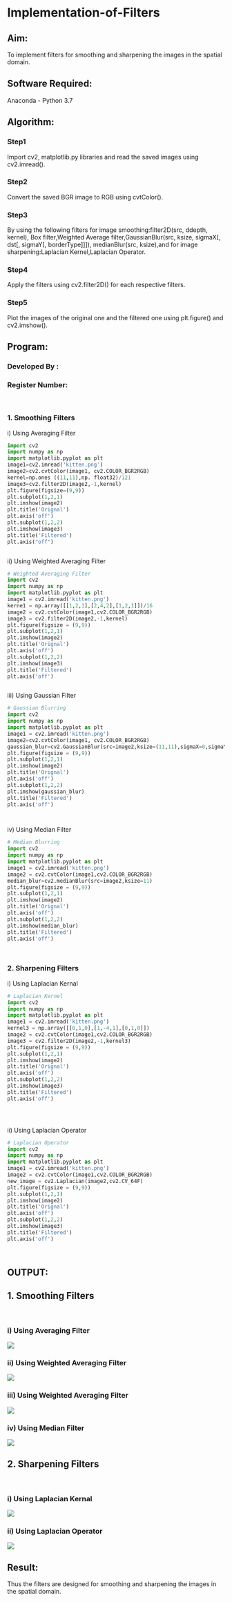 # Implementation-of-Filters
## Aim:
To implement filters for smoothing and sharpening the images in the spatial domain.

## Software Required:
Anaconda - Python 3.7

## Algorithm:
### Step1
Import cv2, matplotlib.py libraries and read the saved images using cv2.imread().

### Step2
Convert the saved BGR image to RGB using cvtColor().

### Step3
By using the following filters for image smoothing:filter2D(src, ddepth, kernel), Box filter,Weighted Average filter,GaussianBlur(src, ksize, sigmaX[, dst[, sigmaY[, borderType]]]), medianBlur(src, ksize),and for image sharpening:Laplacian Kernel,Laplacian Operator.

### Step4
Apply the filters using cv2.filter2D() for each respective filters.

### Step5
Plot the images of the original one and the filtered one using plt.figure() and cv2.imshow().

## Program:
### Developed By   :
### Register Number:
</br>

### 1. Smoothing Filters

i) Using Averaging Filter
```Python
import cv2
import numpy as np
import matplotlib.pyplot as plt
image1=cv2.imread('kitten.png') 
image2=cv2.cvtColor(image1, cv2.COLOR_BGR2RGB)
kernel=np.ones ((11,11),np. float32)/121 
image3=cv2.filter2D(image2,-1,kernel)
plt.figure(figsize=(9,9))
plt.subplot(1,2,1) 
plt.imshow(image2)
plt.title('Orignal')
plt.axis('off')
plt.subplot(1,2,2)
plt.imshow(image3)
plt.title('Filtered')
plt.axis("off")



```
ii) Using Weighted Averaging Filter
```Python
# Weighted Averaging Filter
import cv2 
import numpy as np
import matplotlib.pyplot as plt
image1 = cv2.imread('kitten.png')
kerne1 = np.array([[1,2,1],[2,4,2],[1,2,1]])/16
image2 = cv2.cvtColor(image1,cv2.COLOR_BGR2RGB)
image3 = cv2.filter2D(image2,-1,kernel)
plt.figure(figsize = (9,9))
plt.subplot(1,2,1)
plt.imshow(image2)
plt.title('Orignal')
plt.axis('off') 
plt.subplot(1,2,2)
plt.imshow(image3) 
plt.title('Filtered')
plt.axis('off')



```
iii) Using Gaussian Filter
```Python
# Gaussian Blurring
import cv2 
import numpy as np
import matplotlib.pyplot as plt
image1 = cv2.imread('kitten.png')
image2=cv2.cvtColor(image1, cv2.COLOR_BGR2RGB)
gaussian_blur=cv2.GaussianBlur(src=image2,ksize=(11,11),sigmaX=0,sigmaY=0)
plt.figure(figsize = (9,9))
plt.subplot(1,2,1)
plt.imshow(image2)
plt.title('Orignal')
plt.axis('off') 
plt.subplot(1,2,2)
plt.imshow(gaussian_blur) 
plt.title('Filtered')
plt.axis('off')




```

iv) Using Median Filter
```Python
# Median Blurring
import cv2 
import numpy as np
import matplotlib.pyplot as plt
image1 = cv2.imread('kitten.png')
image2 = cv2.cvtColor(image1,cv2.COLOR_BGR2RGB)
median_blur=cv2.medianBlur(src=image2,ksize=11)
plt.figure(figsize = (9,9))
plt.subplot(1,2,1)
plt.imshow(image2)
plt.title('Orignal')
plt.axis('off') 
plt.subplot(1,2,2)
plt.imshow(median_blur) 
plt.title('Filtered')
plt.axis('off')




```

### 2. Sharpening Filters
i) Using Laplacian Kernal
```Python
# Laplacian Kernel
import cv2 
import numpy as np
import matplotlib.pyplot as plt
image1 = cv2.imread('kitten.png')
kernel3 = np.array([[0,1,0],[1,-4,1],[0,1,0]])
image2 = cv2.cvtColor(image1,cv2.COLOR_BGR2RGB)
image3 = cv2.filter2D(image2,-1,kernel3)
plt.figure(figsize = (9,9))
plt.subplot(1,2,1)
plt.imshow(image2)
plt.title('Orignal')
plt.axis('off') 
plt.subplot(1,2,2)
plt.imshow(image3) 
plt.title('Filtered')
plt.axis('off')





```
ii) Using Laplacian Operator
```Python
# Laplacian Operator
import cv2 
import numpy as np
import matplotlib.pyplot as plt
image1 = cv2.imread('kitten.png')
image2 = cv2.cvtColor(image1,cv2.COLOR_BGR2RGB)
new_image = cv2.Laplacian(image2,cv2.CV_64F)
plt.figure(figsize = (9,9))
plt.subplot(1,2,1)
plt.imshow(image2)
plt.title('Orignal')
plt.axis('off') 
plt.subplot(1,2,2)
plt.imshow(image3) 
plt.title('Filtered')
plt.axis('off')




```

## OUTPUT:
## 1. Smoothing Filters
</br>

### i) Using Averaging Filter
![](1.png)

### ii) Using Weighted Averaging Filter
![](2.png)

### iii) Using Weighted Averaging Filter
![](3.png)

### iv) Using Median Filter
![](4.png)

## 2. Sharpening Filters
</br>

### i) Using Laplacian Kernal
![](5.png)

### ii) Using Laplacian Operator
![](6.png)

## Result:
Thus the filters are designed for smoothing and sharpening the images in the spatial domain.
